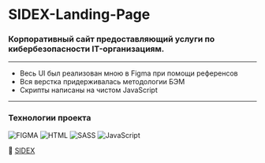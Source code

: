 # SIDEX-Landing-Page
### Корпоративный сайт предоставляющий услуги по кибербезопасности IT-организациям.
____
+ Весь UI был реализован мною в Figma при помощи референсов 
+ Вся верстка придерживалась методологии БЭМ
+ Скрипты написаны на чистом JavaScript
____
### Технологии проекта
![FIGMA](https://img.shields.io/badge/-FIGMA-090909?style=for-the-badge&logo=FIGMA)
![HTML](https://img.shields.io/badge/-HTML-090909?style=for-the-badge&logo=html5)
![SASS](https://img.shields.io/badge/-SASS-090909?style=for-the-badge&logo=sass)
![JavaScript](https://img.shields.io/badge/-JavaScript-090909?style=for-the-badge&logo=JavaScript)

:mag_right: [SIDEX](https://hamelons.github.io/SIDEX-Landing-Page/)
